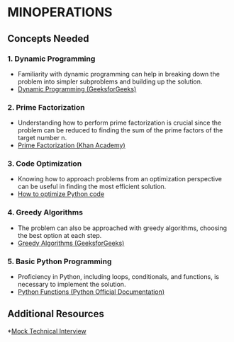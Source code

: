 # MINOPERATIONS

## Concepts Needed

### 1. Dynamic Programming

* Familiarity with dynamic programming can help in breaking down the problem into simpler subproblems and building up the solution.
* [Dynamic Programming (GeeksforGeeks)](<https://intranet.alxswe.com/rltoken/l3JYgicNQw2Ue1Kg9jV80Q>)

### 2. Prime Factorization

* Understanding how to perform prime factorization is crucial since the problem can be reduced to finding the sum of the prime factors of the target number n.
* [Prime Factorization (Khan Academy)](<https://intranet.alxswe.com/rltoken/cFcADpVYRCl5pdut-Lemmg>)

### 3. Code Optimization

* Knowing how to approach problems from an optimization perspective can be useful in finding the most efficient solution.
* [How to optimize Python code](<https://intranet.alxswe.com/rltoken/98ZF5bRckUKror6pGJQlHQ>)

### 4. Greedy Algorithms

* The problem can also be approached with greedy algorithms, choosing the best option at each step.
* [Greedy Algorithms (GeeksforGeeks)](<https://intranet.alxswe.com/rltoken/k6-mba0b4nayJi0VqYhKjQ>)

### 5. Basic Python Programming

* Proficiency in Python, including loops, conditionals, and functions, is necessary to implement the solution.
* [Python Functions (Python Official Documentation)](<https://intranet.alxswe.com/rltoken/ao3SJVl4yY1SfugfVa3anw>)

## Additional Resources

*[Mock Technical Interview](<https://intranet.alxswe.com/rltoken/HX0vuVl1V-9T4vvh8NDCyw>)
